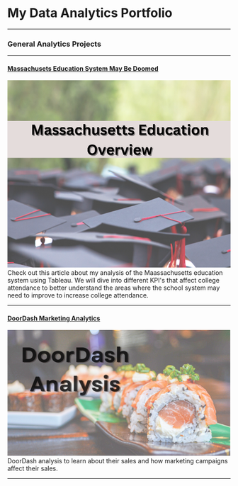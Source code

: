 # My Data Analytics Portfolio

---

### General Analytics Projects

---
#### [Massachusets Education System May Be Doomed](/Massachusetts_School_Analysis.md)
[<img src="images/Massachusetts_Cover.png"/>](/Massachusetts_School_Analysis.md)
Check out this article about my analysis of the Maassachusetts education system using Tableau. We will dive into different KPI's that affect college attendance to better understand the areas where the school system may need to improve to increase college attendance.

---
#### [DoorDash Marketing Analytics](https://www.linkedin.com/pulse/doordash-marketing-analysis-julio-espinoza/)
[<img src="images/DoorDash Analytics.png"/>](https://www.linkedin.com/pulse/doordash-marketing-analysis-julio-espinoza/)
DoorDash analysis to learn about their sales and how marketing campaigns affect their sales.

---




